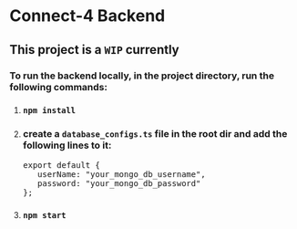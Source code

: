 # Connect-4 Backend

## This project is a `WIP` currently

### To run the backend locally, in the project directory, run the following commands:

1. ### `npm install`
2. ### create a `database_configs.ts` file in the root dir and add the following lines to it:
   <pre>export default {<br/>   userName: "your_mongo_db_username",<br/>   password: "your_mongo_db_password"<br>};</pre>
3. ### `npm start`
